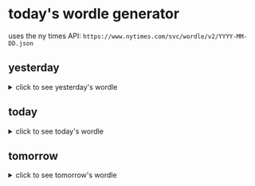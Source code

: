 # today's wordle generator

uses the ny times API: `https://www.nytimes.com/svc/wordle/v2/YYYY-MM-DD.json`

## yesterday

<details>
    <summary>click to see yesterday's wordle</summary>

    along

</details>

## today

<details>
    <summary>click to see today's wordle</summary>

    lefty

</details>

## tomorrow

<details>
    <summary>click to see tomorrow's wordle</summary>

    teeth

</details>
